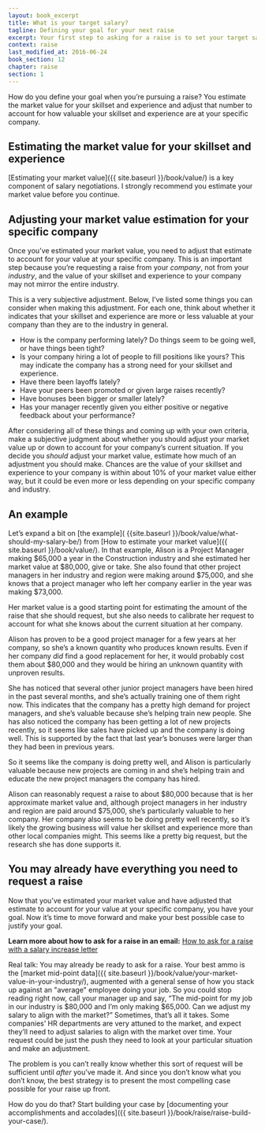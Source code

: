 ```yaml
---
layout: book_excerpt
title: What is your target salary?
tagline: Defining your goal for your next raise
excerpt: Your first step to asking for a raise is to set your target salary. What salary should you be paid for the value you bring to the company?
context: raise
last_modified_at: 2016-06-24
book_section: 12
chapter: raise
section: 1
---
```

How do you define your goal when you’re pursuing a raise? You estimate the market value for your skillset and experience and adjust that number to account for how valuable your skillset and experience are at your specific company. 

## Estimating the market value for your skillset and experience

[Estimating your market value]({{ site.baseurl }}/book/value/) is a key component of salary negotiations. I strongly recommend you estimate your market value before you continue.

## Adjusting your market value estimation for your specific company

Once you’ve estimated your market value, you need to adjust that estimate to account for your value at your specific company. This is an important step because you’re requesting a raise from your *company*, not from your *industry*, and the value of your skillset and experience to your company may not mirror the entire industry. 

This is a very subjective adjustment. Below, I’ve listed some things you can consider when making this adjustment. For each one, think about whether it indicates that your skillset and experience are more or less valuable at your company than they are to the industry in general.


* How is the company performing lately? Do things seem to be going well, or have things been tight?
* Is your company hiring a lot of people to fill positions like yours? This may indicate the company has a strong need for your skillset and experience.
* Have there been layoffs lately?
* Have your peers been promoted or given large raises recently?
* Have bonuses been bigger or smaller lately?
* Has your manager recently given you either positive or negative feedback about your performance?

After considering all of these things and coming up with your own criteria, make a subjective judgment about whether you should adjust your market value up or down to account for your company’s current situation. If you decide you *should* adjust your market value, estimate how much of an adjustment you should make. Chances are the value of your skillset and experience to your company is within about 10% of your market value either way, but it could be even more or less depending on your specific company and industry.

## An example

Let’s expand a bit on [the example]( {{site.baseurl }}/book/value/what-should-my-salary-be/) from [How to estimate your market value]({{ site.baseurl }}/book/value/). In that example, Alison is a Project Manager making $65,000 a year in the Construction industry and she estimated her market value at $80,000, give or take. She also found that other project managers in her industry and region were making around $75,000, and she knows that a project manager who left her company earlier in the year was making $73,000.

Her market value is a good starting point for estimating the amount of the raise that she should request, but she also needs to calibrate her request to account for what she knows about the current situation at her company.

Alison has proven to be a good project manager for a few years at her company, so she’s a known quantity who produces known results. Even if her company *did* find a good replacement for her, it would probably cost them about $80,000 and they would be hiring an unknown quantity with unproven results. 

She has noticed that several other junior project managers have been hired in the past several months, and she’s actually training one of them right now. This indicates that the company has a pretty high demand for project managers, and she’s valuable because she’s helping train new people. She has also noticed the company has been getting a lot of new projects recently, so it seems like sales have picked up and the company is doing well. This is supported by the fact that last year’s bonuses were larger than they had been in previous years.

So it seems like the company is doing pretty well, and Alison is particularly valuable because new projects are coming in and she’s helping train and educate the new project managers the company has hired.

Alison can reasonably request a raise to about $80,000 because that is her approximate market value and, although project managers in her industry and region are paid around $75,000, she’s particularly valuable to her company. Her company also seems to be doing pretty well recently, so it’s likely the growing business will value her skillset and experience more than other local companies might. This seems like a pretty big request, but the research she has done supports it. 

## You may already have everything you need to request a raise

Now that you’ve estimated your market value and have adjusted that estimate to account for your value at your specific company, you have your goal. Now it’s time to move forward and make your best possible case to justify your goal.

<div class='ad-box'>
<p><strong>Learn more about how to ask for a raise in an email:</strong> <a href="{{ site.baseurl }}/salary-increase-letter-sample/">How to ask for a raise with a salary increase letter</a></p>
</div>

Real talk: You may already be ready to ask for a raise. Your best ammo is the [market mid-point data]({{ site.baseurl }}/book/value/your-market-value-in-your-industry/), augmented with a general sense of how you stack up against an "average" employee doing your job. So you could stop reading right now, call your manager up and say, “The mid-point for my job in our industry is $80,000 and I’m only making $65,000. Can we adjust my salary to align with the market?” Sometimes, that’s all it takes. Some companies’ HR departments are very attuned to the market, and expect they’ll need to adjust salaries to align with the market over time. Your request could be just the push they need to look at your particular situation and make an adjustment.

The problem is you can’t really know whether this sort of request will be sufficient until *after* you’ve made it. And since you don’t know what you don’t know, the best strategy is to present the most compelling case possible for your raise up front.

How do you do that? Start building your case by [documenting your accomplishments and accolades]({{ site.baseurl }}/book/raise/raise-build-your-case/).
